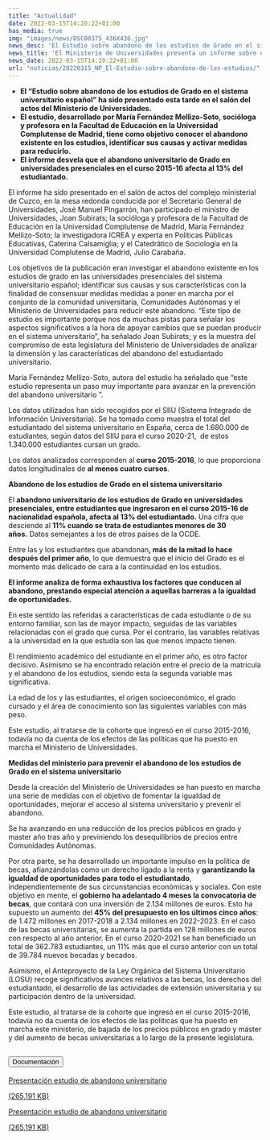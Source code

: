 ```yaml
---
title: "Actualidad"
date: 2022-03-15T14:20:22+01:00
has_media: true 
img: "images/news/DSC00375_436X436.jpg"
news_desc: 'El Estudio sobre abandono de los estudios de Grado en el sistema universitario español” ha sido presentado esta tarde en el salón del actos del Ministerio de Universidades. El estudio, desarrollado por María Fernández Mellizo-Soto, socióloga y profesora en la Facultad de Educación en la Universidad Complutense de Madrid, tiene como objetivo conocer el abandono existente en los estudios, identificar sus causas y activar medidas para reducirlo. El informe desvela que el abandono universitario de Grado en universidades presenciales en el curso 2015-16 afecta al 13% del estudiantado.'
news_title: 'El Ministerio de Universidades presenta un informe sobre el abandono de los estudios universitarios y aporta medidas para reducirlo'
news_date: 2022-03-15T14:20:22+01:00
url: "noticias/20220315_NP_El-Estudio-sobre-abandono-de-los-estudios/"
---
```

<ul>
<li><b>El “Estudio sobre abandono de los estudios de Grado en el sistema universitario español” ha sido presentado esta tarde en el salón del actos del Ministerio de Universidades.</b></li>
<li><b>El estudio, desarrollado por María Fernández Mellizo-Soto, socióloga y profesora en la Facultad de Educación en la Universidad Complutense de Madrid, tiene como objetivo conocer el abandono existente en los estudios, identificar sus causas y activar medidas para reducirlo.</b></li>
<li><b>El informe desvela que el abandono universitario de Grado en universidades presenciales en el curso 2015-16 afecta al 13% del estudiantado.</b></li>
</ul>
<p>El informe ha sido presentado en el salón de actos del complejo ministerial de Cuzco, en la mesa redonda conducida por el Secretario General de Universidades, José Manuel Pingarrón, han participado el ministro de Universidades, Joan Subirats; la socióloga y profesora de la Facultad de Educación en la Universidad Complutense de Madrid, María Fernández Mellizo-Soto; la investigadora ICREA y experta en Políticas Públicas Educativas, Caterina Calsamiglia; y el Catedrático de Sociología en la Universidad Complutense de Madrid, Julio Carabaña.</p>
<p>Los objetivos de la publicación eran investigar el abandono existente en los estudios de grado en las universidades presenciales del sistema universitario español; identificar sus causas y sus características con la finalidad de consensuar medidas medidas a poner en marcha por el conjunto de la comunidad universitaria, Comunidades Autónomas y el Ministerio de Universidades para reducir este abandono. “Este tipo de estudio es importante porque nos da muchas pistas para señalar los aspectos significativos a la hora de apoyar cambios que se puedan producir en el sistema universitario”, ha señalado Joan Subirats; y es la muestra del compromiso de esta legislatura del Ministerio de Universidades de analizar la dimensión y las características del abandono del estudiantado universitario.</p>
<p>María Fernández Mellizo-Soto, autora del estudio ha señalado que “este estudio representa un paso muy importante para avanzar en la prevención del abandono universitario ”.</p>
<p>Los datos utilizados han sido recogidos por el SIIU (Sistema Integrado de Información Universitaria). Se ha tomado como muestra el total del estudiantado del sistema universitario en España, cerca de 1.680.000 de estudiantes, según datos del SIIU para el curso 2020-21,&nbsp; de estos 1.340.000 estudiantes cursan un grado.</p>
<p>Los datos analizados corresponden al<span>&nbsp;</span><strong>curso 2015-2016</strong>, lo que proporciona datos longitudinales de<span>&nbsp;</span><strong>al menos cuatro cursos</strong>.</p>
<p><strong>Abandono de los estudios de Grado en el sistema universitario</strong></p>
<p>El<span>&nbsp;</span><strong>abandono universitario de los estudios de Grado en universidades presenciales, entre estudiantes que ingresaron en el curso 2015-16 de nacionalidad española, afecta al 13% del estudiantado.</strong><span>&nbsp;</span>Una cifra que desciende al<span>&nbsp;</span><strong>11% cuando se trata de estudiantes menores de 30 años.</strong><span>&nbsp;</span>Datos semejantes a los de otros países de la OCDE.</p>
<p>Entre las y los estudiantes que abandonan<strong>, más de la mitad lo hace despu</strong><strong>é</strong><strong>s del primer año</strong>, lo que demuestra que el inicio del Grado es el momento más delicado de cara a la continuidad en los estudios.</p>
<p><strong>El informe analiza de forma exhaustiva los factores que conducen al abandono, prestando especial atención a aquellas barreras a la igualdad de oportunidades.</strong></p>
<p>En este sentido las referidas a características de cada estudiante o de su entorno familiar, son las de mayor impacto, seguidas de las variables relacionadas con el grado que cursa. Por el contrario, las variables relativas a la universidad en la que estudia son las que menos impacto tienen.</p>
<p>El rendimiento académico del estudiante en el primer año, es otro factor decisivo. Asimismo se ha encontrado relación entre el precio de la matricula y el abandono de los estudios, siendo esta la segunda variable mas significativa.</p>
<p>La edad de los y las estudiantes, el origen socioeconómico, el grado cursado y el área de conocimiento son las siguientes variables con más peso.</p>
<p>Este estudio, al tratarse de la cohorte que ingresó en el curso 2015-2016, todavía no da cuenta de los efectos de las políticas que ha puesto en marcha el Ministerio de Universidades.</p>
<p><strong>Medidas del ministerio para prevenir el abandono de los estudios de Grado en el sistema universitario</strong></p>
<p>Desde la creación del Ministerio de Universidades se han puesto en marcha una serie de medidas con el objetivo de fomentar la igualdad de oportunidades, mejorar el acceso al sistema universitario y prevenir el abandono.</p>
<p>Se ha avanzando en una reducción de los precios públicos en grado y master año tras año y previniendo los desequilibrios de precios entre Comunidades Autónomas.</p>
<p>Por otra parte, se ha desarrollado un importante impulso en la política de becas, afianzándolas como un derecho ligado a la renta y&nbsp;<strong>garantizando la igualdad de oportunidades para todo el estudiantado</strong>, independientemente de sus circunstancias económicas y sociales. Con este objetivo en mente, el<span>&nbsp;</span><strong>gobierno ha adelantado 4 meses la convocatoria de becas</strong>, que contará con una inversión de 2.134 millones de euros. Esto ha supuesto un aumento del<span>&nbsp;</span><strong>45% del presupuesto en los últimos cinco años</strong>: de 1.472 millones en 2017-2018 a 2.134 millones en 2022-2023. En el caso de las becas universitarias, se aumenta la partida en 128 millones de euros con respecto al año anterior. En el curso 2020-2021 se han beneficiado un total de 362.783 estudiantes, un 11% más que el curso anterior con un total de 39.784 nuevos becadas y becados.</p>
<p>Asimismo, el Anteproyecto de la Ley Orgánica del Sistema Universitario (LOSU) recoge significativos avances relativos a las becas, los derechos del estudiantado, el desarrollo de las actividades de extensión universitaria y su participación dentro de la universidad.</p>
<p>Este estudio, al tratarse de la cohorte que ingresó en el curso 2015-2016, todavía no da cuenta de los efectos de las políticas que ha puesto en marcha este ministerio, de bajada de los precios públicos en grado y máster y del aumento de becas universitarias a lo largo de la presente legislatura.</p>
<section>
    <article>
        <div class="container">
            <div class="row my-45 justify-content-md-center">
                <div class="col-md-10 content_collapse">
                    <div class="accordion accordion_alt" id="accordeonAlt">
                        <div class="accordion-item">
                            <h2 class="accordion-header" id="accordionAltHeading2">
                                <button class="accordion-button expanded" type="button" data-bs-toggle="collapse" data-bs-target="#accordionAlt2" aria-expanded="false" aria-controls="accordionAlt2">
                                    <span class="icon"><i class="fas fa-file-pdf"></i></span>Documentación
                                </button>
                            </h2>
                            <div id="accordionAlt2" class="accordion-collapse collapse show" aria-labelledby="accordionAltHeading2">
                                <div class="accordion-body">
                                    <div id="section_link">
                                        <div class="container-fluid sp">
                                            <div class="row w-100">
                                                <div class="col-lg-12 cards_download_cnt">
                                                    <div class="row jcc_mobile">
                                                        <div class="download_card">
                                                            <a class="card flex-column" href="{{<siteurl>}}documentos/pdf/news/15032022_Presentacion_estudio_abandono_universitario.pdf" target="_blank">
                                                                <div class="card-header">
                                                                    <i class="fal fa-download"></i>
                                                                </div>
                                                                <div class="card-body">
                                                                    <p class="text_body">Presentación estudio de abandono universitario</p>
                                                                    <p class="text_file">
                                                                        <i class="fal fa-file-pdf pdf_icon"></i> (265,191 KB)
                                                                    </p>
                                                                </div>
                                                            </a>
                                                        </div>
                                                    </div>
                                                </div>
                                                <!-- MOBILE VERSION WITH SLIDER -->
                                                <div class="col-12" id="section_box_download_card_slider">
                                                    <div class="swiper" id="slider_download_archive">
                                                        <div class="swiper-wrapper">
                                                        <div class="swiper-slide">
                                                            <div class="download_card">
                                                                <a class="card" href="{{<siteurl>}}documentos/pdf/news/15032022_Presentacion_estudio_abandono_universitario.pdf" target="_blank">
                                                                    <div class="card-header">
                                                                        <i class="fal fa-download"></i>
                                                                    </div>
                                                                    <div class="card-body">
                                                                        <p class="text_body">Presentación estudio de abandono universitario</p>
                                                                        <p class="text_file">
                                                                            <i class="fal fa-file-pdf pdf_icon"></i>(265,191 KB)
                                                                        </p>
                                                                    </div>
                                                                </a>
                                                            </div>
                                                        </div>
                                                        </div>
                                                        <div class="swiper-pagination"></div>
                                                    </div>
                                                </div>
                                            </div>
                                        </div>
                                    </div>
                                </div>
                            </div>
                        </div>
                    </div>
                </div>
            </div>
        </div>
    </article> 
</section>
